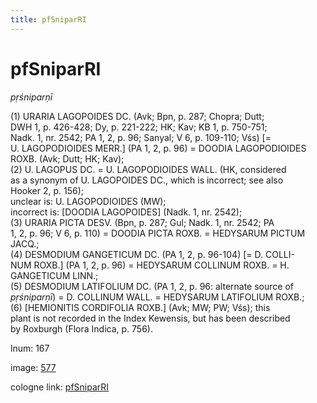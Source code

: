 ```yaml
---
title: pfSniparRI
---
```


# pfSniparRI

<i>pṛśniparṇī</i>  <div n="P" />(1) <bot>URARIA LAGOPOIDES DC.</bot> (Avk; Bpn, p. 287; Chopra; Dutt; <div n="lb" />DWH 1, p. 426-428; Dy, p. 221-222; HK; Kav; KB 1, p. 750-751; <div n="lb" />Nadk. 1, nr. 2542; PA 1, 2, p. 96; Sanyal; V 6, p. 109-110; Vśs) [= <div n="lb" /><bot>U. LAGOPODIOIDES MERR.</bot>] (PA 1, 2, p. 96) = <bot>DOODIA LAGOPODIOIDES <div n="lb" />ROXB.</bot> (Avk; Dutt; HK; Kav); <div n="P" />(2) <bot>U. LAGOPUS DC.</bot> = <bot>U. LAGOPODIOIDES WALL.</bot> (HK, considered <div n="lb" />as a synonym of <bot>U. LAGOPOIDES DC.</bot>, which is incorrect; see also <div n="lb" />Hooker 2, p. 156); <div n="lb" />unclear is: <bot>U. LAGOPODIOIDES</bot> (MW); <div n="lb" />incorrect is: [<bot>DOODIA LAGOPOIDES</bot>] (Nadk. 1, nr. 2542); <div n="P" />(3) <bot>URARIA PICTA DESV.</bot> (Bpn, p. 287; Gul; Nadk. 1, nr. 2542; PA <div n="lb" />1, 2, p. 96; V 6, p. 110) = <bot>DOODIA PICTA ROXB.</bot> = <bot>HEDYSARUM PICTUM <div n="lb" />JACQ.</bot>; <div n="P" />(4) <bot>DESMODIUM GANGETICUM DC.</bot> (PA 1, 2, p. 96-104) [= <bot>D. COLLI- <div n="lb" />NUM ROXB.</bot>] (PA 1, 2, p. 96) = <bot>HEDYSARUM COLLINUM ROXB.</bot> = <bot>H. <div n="lb" />GANGETICUM LINN.</bot>; <div n="P" />(5) <bot>DESMODIUM LATIFOLIUM DC.</bot> (PA 1, 2, p. 96: alternate source of <div n="lb" /><i>pṛśniparṇī</i>) = <bot>D. COLLINUM WALL.</bot> = <bot>HEDYSARUM LATIFOLIUM ROXB.</bot>; <div n="P" />(6) [<bot>HEMIONITIS CORDIFOLIA ROXB.</bot>] (Avk; MW; PW; Vśs); this <div n="lb" />plant is not recorded in the Index Kewensis, but has been described <div n="lb" />by Roxburgh (Flora Indica, p. 756).

lnum: 167

image: [577](https://www.sanskrit-lexicon.uni-koeln.de/scans/csl-apidev/servepdf.php?dict=snp&page=577)

cologne link: [pfSniparRI](https://sanskrit-lexicon.uni-koeln.de/scans/csl-apidev/getword.php?dict=snp&key=pfSniparRI)

